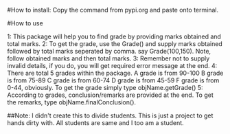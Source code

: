 #How to install:
Copy the command from pypi.org and paste onto terminal. 

#How to use 

1: This package will help you to find grade by providing marks obtained and total marks.
2: To get the grade, use the Grade() and supply marks obtained followed by total marks seperated by comma.
   say Grade(100,150). Note, follow obtained marks and then total marks.
3: Remember not to supply invalid details, if you do, you will get required error message at the end.
4: There are total 5 grades within the package.
   A grade is from 90-100
   B grade is from 75-89
   C grade is from 60-74
   D grade is from 45-59 
   F grade is from 0-44, obviously. To get the grade simply type objName.getGrade()
5: According to grades, conclusion/remarks are provided at the end. To get the remarks, type objName.finalConclusion().

##Note: I didn't create this to divide students. This is just a project to get hands dirty with. All students are same and I too am a student. 
